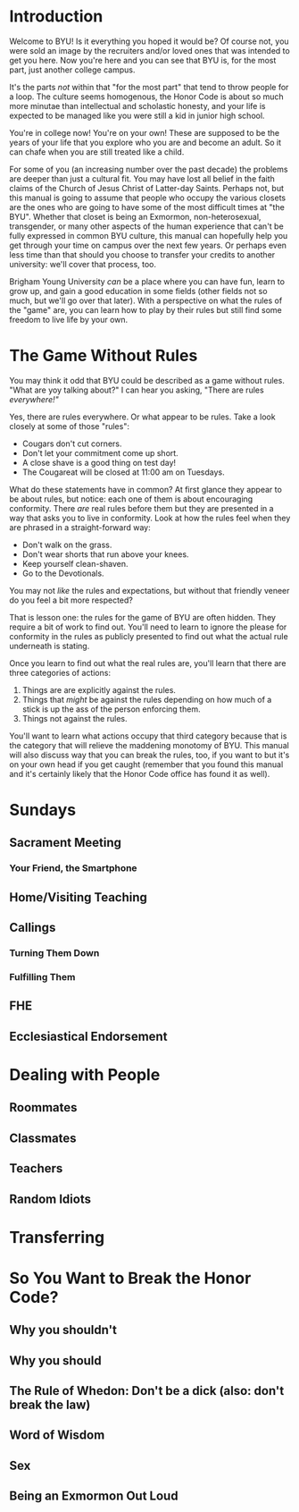 # Introduction

Welcome to BYU!  Is it everything you hoped it would be?  Of course not, you were sold an image by the recruiters and/or loved ones that was intended to get you here.  Now you're here and you can see that BYU is, for the most part, just another college campus.

It's the parts _not_ within that "for the most part" that tend to throw people for a loop.  The culture seems homogenous, the Honor Code is about so much more minutae than intellectual and scholastic honesty, and your life is expected to be managed like you were still a kid in junior high school.

You're in college now!  You're on your own!  These are supposed to be the years of your life that you explore who you are and become an adult.  So it can chafe when you are still treated like a child.

For some of you (an increasing number over the past decade) the problems are deeper than just a cultural fit.  You may have lost all belief in the faith claims of the Church of Jesus Christ of Latter-day Saints.  Perhaps not, but this manual is going to assume that people who occupy the various closets are the ones who are going to have some of the most difficult times at "the BYU".  Whether that closet is being an Exmormon, non-heterosexual, transgender, or many other aspects of the human experience that can't be fully expressed in common BYU culture, this manual can hopefully help you get through your time on campus over the next few years.  Or perhaps even less time than that should you choose to transfer your credits to another university: we'll cover that process, too.

Brigham Young University _can_ be a place where you can have fun, learn to grow up, and gain a good education in some fields (other fields not so much, but we'll go over that later).  With a perspective on what the rules of the "game" are, you can learn how to play by their rules but still find some freedom to live life by your own.

# The Game Without Rules

You may think it odd that BYU could be described as a game without rules.  "What are yoy talking about?" I can hear you asking, "There are rules _everywhere!"_

Yes, there are rules everywhere.  Or what appear to be rules.  Take a look closely at some of those "rules":

 * Cougars don't cut corners.
 * Don't let your commitment come up short.
 * A close shave is a good thing on test day!
 * The Cougareat will be closed at 11:00 am on Tuesdays.

What do these statements have in common?  At first glance they appear to be about rules, but notice: each one of them is about encouraging conformity.  There _are_ real rules before them but they are presented in a way that asks you to live in conformity.  Look at how the rules feel when they are phrased in a straight-forward way:

 * Don't walk on the grass.
 * Don't wear shorts that run above your knees.
 * Keep yourself clean-shaven.
 * Go to the Devotionals.

You may not _like_ the rules and expectations, but without that friendly veneer do you feel a bit more respected?

That is lesson one: the rules for the game of BYU are often hidden.  They require a bit of work to find out. You'll need to learn to ignore the please for conformity in the rules as publicly presented to find out what the actual rule underneath is stating.

Once you learn to find out what the real rules are, you'll learn that there are three categories of actions:

 1. Things are are explicitly against the rules.
 2. Things that _might_ be against the rules depending on how much of a stick is up the ass of the person enforcing them.
 3. Things not against the rules.

You'll want to learn what actions occupy that third category because that is the category that will relieve the maddening monotomy of BYU.  This manual will also discuss way that you can break the rules, too, if you want to but it's on your own head if you get caught (remember that you found this manual and it's certainly likely that the Honor Code office has found it as well).

# Sundays

## Sacrament Meeting

### Your Friend, the Smartphone

## Home/Visiting Teaching

## Callings

### Turning Them Down

### Fulfilling Them

## FHE

## Ecclesiastical Endorsement

# Dealing with People

## Roommates

## Classmates

## Teachers

## Random Idiots

# Transferring

# So You Want to Break the Honor Code?

## Why you shouldn't

## Why you should

## The Rule of Whedon: Don't be a dick (also: don't break the law)

## Word of Wisdom

## Sex

## Being an Exmormon Out Loud
